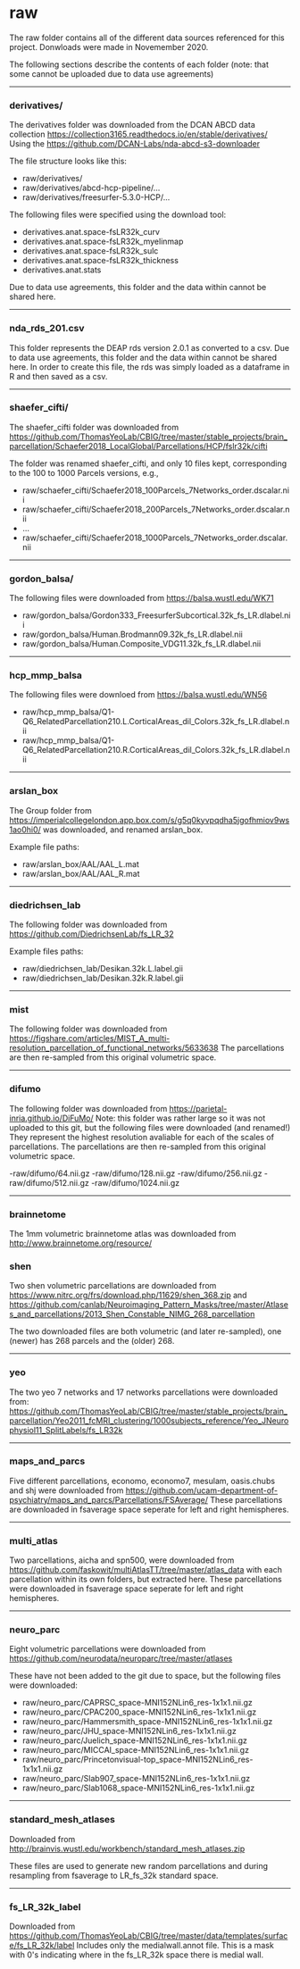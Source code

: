 # raw

The raw folder contains all of the different data sources referenced for this project. Donwloads were made in Novemember 2020.

The following sections describe the contents of each folder (note: that some cannot be uploaded due to data use agreements)

--------------
### derivatives/

The derivatives folder was downloaded from the DCAN ABCD data collection https://collection3165.readthedocs.io/en/stable/derivatives/
Using the https://github.com/DCAN-Labs/nda-abcd-s3-downloader 

The file structure looks like this:

- raw/derivatives/
- raw/derivatives/abcd-hcp-pipeline/...
- raw/derivatives/freesurfer-5.3.0-HCP/...


The following files were specified using the download tool:

- derivatives.anat.space-fsLR32k_curv
- derivatives.anat.space-fsLR32k_myelinmap
- derivatives.anat.space-fsLR32k_sulc
- derivatives.anat.space-fsLR32k_thickness
- derivatives.anat.stats

Due to data use agreements, this folder and the data within cannot be shared here.

-----------------

### nda_rds_201.csv

This folder represents the DEAP rds version 2.0.1 as converted to a csv.
Due to data use agreements, this folder and the data within cannot be shared here.
In order to create this file, the rds was simply loaded as a dataframe in R and then saved as a csv. 

----------------

### shaefer_cifti/

The shaefer_cifti folder was downloaded from https://github.com/ThomasYeoLab/CBIG/tree/master/stable_projects/brain_parcellation/Schaefer2018_LocalGlobal/Parcellations/HCP/fslr32k/cifti 

The folder was renamed shaefer_cifti, and only 10 files kept, corresponding to the 100 to 1000 Parcels versions, e.g.,

- raw/schaefer_cifti/Schaefer2018_100Parcels_7Networks_order.dscalar.nii
- raw/schaefer_cifti/Schaefer2018_200Parcels_7Networks_order.dscalar.nii
- ...
- raw/schaefer_cifti/Schaefer2018_1000Parcels_7Networks_order.dscalar.nii

------------

### gordon_balsa/

The following files were downloaded from https://balsa.wustl.edu/WK71 

- raw/gordon_balsa/Gordon333_FreesurferSubcortical.32k_fs_LR.dlabel.nii
- raw/gordon_balsa/Human.Brodmann09.32k_fs_LR.dlabel.nii
- raw/gordon_balsa/Human.Composite_VDG11.32k_fs_LR.dlabel.nii

-----------------

### hcp_mmp_balsa

The following files were downloed from https://balsa.wustl.edu/WN56

- raw/hcp_mmp_balsa/Q1-Q6_RelatedParcellation210.L.CorticalAreas_dil_Colors.32k_fs_LR.dlabel.nii
- raw/hcp_mmp_balsa/Q1-Q6_RelatedParcellation210.R.CorticalAreas_dil_Colors.32k_fs_LR.dlabel.nii

-------------------

### arslan_box

The Group folder from https://imperialcollegelondon.app.box.com/s/g5q0kyvpqdha5jgofhmiov9ws1ao0hi0/ was downloaded, and renamed arslan_box.

Example file paths:
- raw/arslan_box/AAL/AAL_L.mat
- raw/arslan_box/AAL/AAL_R.mat

-------------------

### diedrichsen_lab

The following folder was downloaded from https://github.com/DiedrichsenLab/fs_LR_32

Example files paths:
- raw/diedrichsen_lab/Desikan.32k.L.label.gii
- raw/diedrichsen_lab/Desikan.32k.R.label.gii


-------------------

### mist

The following folder was downloaded from https://figshare.com/articles/MIST_A_multi-resolution_parcellation_of_functional_networks/5633638
The parcellations are then re-sampled from this original volumetric space.

-------------------

### difumo

The following folder was downloaded from https://parietal-inria.github.io/DiFuMo/
Note: this folder was rather large so it was not uploaded to this git, but the following files were downloaded (and renamed!)
They represent the highest resolution avaliable for each of the scales of parcellations.
The parcellations are then re-sampled from this original volumetric space.

-raw/difumo/64.nii.gz
-raw/difumo/128.nii.gz
-raw/difumo/256.nii.gz
-raw/difumo/512.nii.gz
-raw/difumo/1024.nii.gz

-------------------

### brainnetome

The 1mm volumetric brainnetome atlas was downloaded from http://www.brainnetome.org/resource/


### shen

Two shen volumetric parcellations are downloaded from https://www.nitrc.org/frs/download.php/11629/shen_368.zip and https://github.com/canlab/Neuroimaging_Pattern_Masks/tree/master/Atlases_and_parcellations/2013_Shen_Constable_NIMG_268_parcellation

The two downloaded files are both volumetric (and later re-sampled), one (newer) has 268 parcels and the (older) 268.

-------------------

### yeo

The two yeo 7 networks and 17 networks parcellations were downloaded from:
https://github.com/ThomasYeoLab/CBIG/tree/master/stable_projects/brain_parcellation/Yeo2011_fcMRI_clustering/1000subjects_reference/Yeo_JNeurophysiol11_SplitLabels/fs_LR32k


-------------------


### maps_and_parcs

Five different parcellations, economo, economo7, mesulam, oasis.chubs and shj were downloaded from
https://github.com/ucam-department-of-psychiatry/maps_and_parcs/Parcellations/FSAverage/
These parcellations are downloaded in fsaverage space seperate for left and right hemispheres.

-------------------

### multi_atlas

Two parcellations, aicha and spn500, were downloaded from https://github.com/faskowit/multiAtlasTT/tree/master/atlas_data
with each parcellation within its own folders, but extracted here.
These parcellations were downloaded in fsaverage space seperate for left and right hemispheres.

-------------------

### neuro_parc

Eight volumetric parcellations were downloaded from https://github.com/neurodata/neuroparc/tree/master/atlases

These have not been added to the git due to space, but the following files were downloaded:

- raw/neuro_parc/CAPRSC_space-MNI152NLin6_res-1x1x1.nii.gz
- raw/neuro_parc/CPAC200_space-MNI152NLin6_res-1x1x1.nii.gz
- raw/neuro_parc/Hammersmith_space-MNI152NLin6_res-1x1x1.nii.gz
- raw/neuro_parc/JHU_space-MNI152NLin6_res-1x1x1.nii.gz
- raw/neuro_parc/Juelich_space-MNI152NLin6_res-1x1x1.nii.gz
- raw/neuro_parc/MICCAI_space-MNI152NLin6_res-1x1x1.nii.gz
- raw/neuro_parc/Princetonvisual-top_space-MNI152NLin6_res-1x1x1.nii.gz
- raw/neuro_parc/Slab907_space-MNI152NLin6_res-1x1x1.nii.gz
- raw/neuro_parc/Slab1068_space-MNI152NLin6_res-1x1x1.nii.gz

-------------------

### standard_mesh_atlases

Downloaded from http://brainvis.wustl.edu/workbench/standard_mesh_atlases.zip

These files are used to generate new random parcellations and during resampling from
fsaverage to LR_fs_32k standard space.

----------------------

### fs_LR_32k_label

Downloaded from https://github.com/ThomasYeoLab/CBIG/tree/master/data/templates/surface/fs_LR_32k/label
Includes only the medialwall.annot file. This is a mask with 0's indicating where in the fs_LR_32k space there is medial wall.







